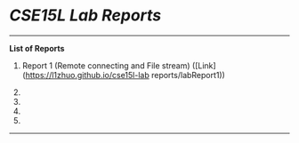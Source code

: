 *CSE15L Lab Reports*
========
---

**List of Reports**

1. Report 1 (Remote connecting and File stream) ([Link](https://l1zhuo.github.io/cse15l-lab reports/labReport1))

2.
3.
4.
5.

---
